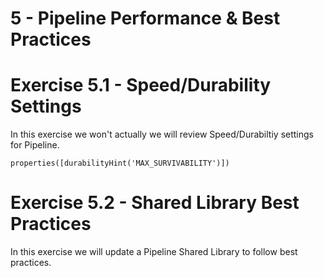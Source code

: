 # 5 - Pipeline Performance & Best Practices

# Exercise 5.1 - Speed/Durability Settings

In this exercise we won't actually we will review Speed/Durabiltiy settings for Pipeline. 

```
properties([durabilityHint('MAX_SURVIVABILITY')])
```

# Exercise 5.2 - Shared Library Best Practices

In this exercise we will update a Pipeline Shared Library to follow best practices.
